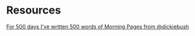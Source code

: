 # Resources

[For 500 days I've written 500 words of Morning Pages from
@dickiebush](https://twitter.com/dickiebush/status/1287814195107463173)
